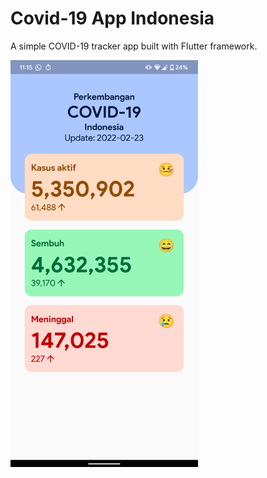 # Covid-19 App Indonesia
A simple COVID-19 tracker app built with Flutter framework. 


<img src="https://raw.githubusercontent.com/ronaldichandra/covid19-app/main/screenshots/ss1.png" width="300">
